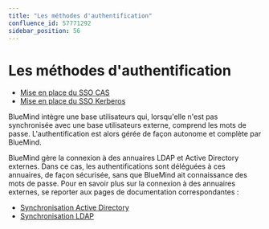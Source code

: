 ```yaml
---
title: "Les méthodes d'authentification"
confluence_id: 57771292
sidebar_position: 56
---
```

# Les méthodes d'authentification


- [Mise en place du SSO CAS](/Guide_de_l_administrateur/Configuration/Gestion_des_domaines/Les_methodes_d_authentification/Mise_en_place_du_SSO_CAS/)
- [Mise en place du SSO Kerberos](/Guide_de_l_administrateur/Configuration/Gestion_des_domaines/Les_methodes_d_authentification/Mise_en_place_du_SSO_Kerberos/)


BlueMind intègre une base utilisateurs qui, lorsqu'elle n'est pas synchronisée avec une base utilisateurs externe, comprend les mots de passe. L'authentification est alors gérée de façon autonome et complète par BlueMind.

BlueMind gère la connexion à des annuaires LDAP et Active Directory externes. Dans ce cas, les authentifications sont déléguées à ces annuaires, de façon sécurisée, sans que BlueMind ait connaissance des mots de passe. Pour en savoir plus sur la connexion à des annuaires externes, se reporter aux pages de documentation correspondantes :

- [Synchronisation Active Directory](/Guide_de_l_administrateur/Gestion_des_entites/Synchronisation_Active_Directory/)
- [Synchronisation LDAP](/Guide_de_l_administrateur/Gestion_des_entites/Synchronisation_LDAP/)



